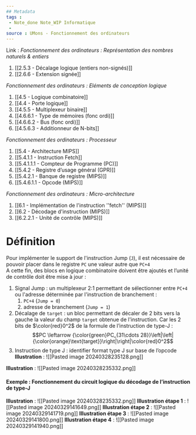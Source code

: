 ```yaml
---
## Metadata
tags : 
 - Note_done Note_WIP Informatique
 - 
source : UMons - Fonctionnement des ordinateurs
---
```


Link :
_Fonctionnement des ordinateurs : Représentation des nombres naturels & entiers_
1. [[2.5.3 - Décalage logique (entiers non-signés)]]
1. [[2.6.6 - Extension signée]]

_Fonctionnement des ordinateurs : Eléments de conception logique_
1. [[4.5 - Logique combinatoire]]
2. [[4.4 - Porte logique]]
3. [[4.5.5 - Multiplexeur binaire]]
4. [[4.6.6.1 - Type de mémoires (fonc ordi)]]
5. [[4.6.6.2 - Bus (fonc ordi)]]
6. [[4.5.6.3 - Additionneur de N-bits]]

_Fonctionnement des ordinateurs : Processeur_
1. [[5.4 - Architecture MIPS]]
2. [[5.4.1.1 - Instruction Fetch]]
3. [[5.4.1.1.1 - Compteur de Programme (PC)]]
4. [[5.4.2 - Registre d’usage général (GPR)]]
5. [[5.4.2.1 - Banque de registre (MIPS)]]
6. [[5.4.6.1.1 - Opcode (MIPS)]]

_Fonctionnement des ordinateurs : Micro-architecture_
1. [[6.1 - Implémentation de l'instruction ''fetch'' (MIPS)]]
2. [[6.2 - Décodage d'instruction (MIPS)]]
5. [[6.2.2.1 - Unité de contrôle (MIPS)]]

# Définition
Pour implémenter le support de l'instruction Jump (`J`), il est nécessaire de pouvoir placer dans le registre `PC` une valeur autre que `PC+4` 
\
A cette fin, des blocs en logique combinatoire doivent être ajoutés et l’unité de contrôle doit être mise à jour :
1. Signal Jump : un multiplexeur 2:1 permettant de sélectionner entre `PC+4` ou l'adresse déterminée par l'instruction de branchement : 
	1. `PC+4` (`Jump = 0`) 
	2. adresse de branchement (`Jump = 1`) 
2. Décalage de `target` : un bloc permettant de décaler de 2 bits vers la gauche la valeur du champ `target` obtenue de l'instruction. Car les 2 bits de $\color{red}0^2$ de la formule de l’instruction de type-J : $$PC \leftarrow {\color{green}PC_{31\cdots 28}}\left|\left| {\color{orange}\text{target}}\right|\right|\color{red}0^2$$
3. Instruction de type J : identifier format type J sur base de l’opcode
**Illustration** : ![[Pasted image 20240328235128.png]]

**Illustration** : ![[Pasted image 20240328235332.png]]

#### Exemple : Fonctionnement du circuit logique du décodage de l’instruction de type-J
**Illustration** : ![[Pasted image 20240328235332.png]]
**Illustration étape 1** : ![[Pasted image 20240329141649.png]]
**Illustration étape 2** : ![[Pasted image 20240329141719.png]]
**Illustration étape 3** : ![[Pasted image 20240329141800.png]]
**Illustration étape 4** : ![[Pasted image 20240329141940.png]]
